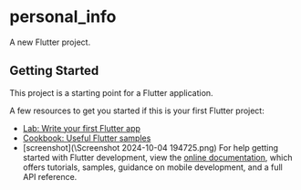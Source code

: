 # personal_info

A new Flutter project.



## Getting Started


This project is a starting point for a Flutter application.

A few resources to get you started if this is your first Flutter project:

- [Lab: Write your first Flutter app](https://docs.flutter.dev/get-started/codelab)
- [Cookbook: Useful Flutter samples](https://docs.flutter.dev/cookbook)
- [screenshot](\Screenshot 2024-10-04 194725.png)
For help getting started with Flutter development, view the
[online documentation](https://docs.flutter.dev/), which offers tutorials,
samples, guidance on mobile development, and a full API reference.




